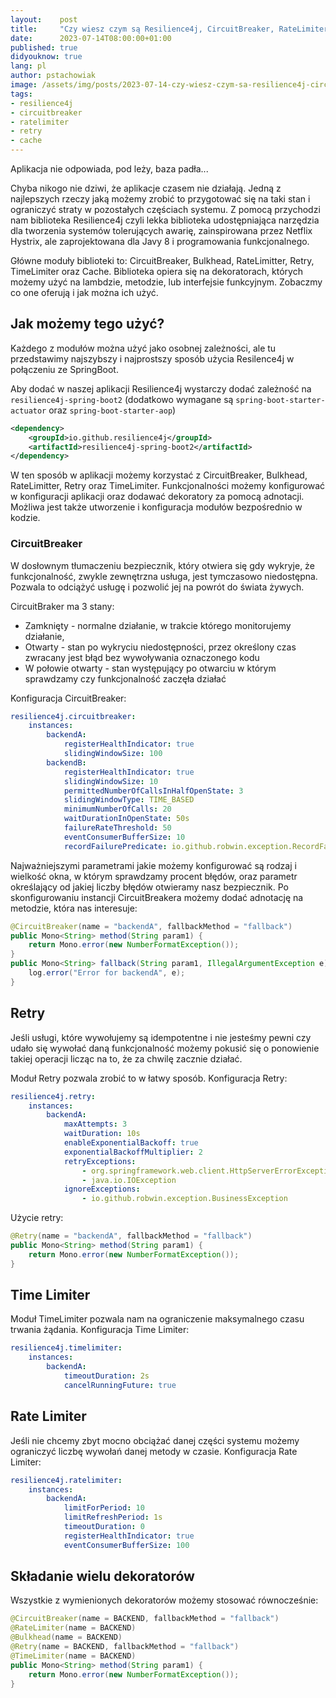 ```yaml
---
layout:    post
title:     "Czy wiesz czym są Resilience4j, CircuitBreaker, RateLimiter i inne?"
date:      2023-07-14T08:00:00+01:00
published: true
didyouknow: true
lang: pl
author: pstachowiak
image: /assets/img/posts/2023-07-14-czy-wiesz-czym-sa-resilience4j-circuit-breaker-rate-limiter-i-inne/circuitbreaker.jpg
tags:
- resilience4j
- circuitbreaker
- ratelimiter
- retry
- cache
---
```

Aplikacja nie odpowiada, pod leży, baza padła...

Chyba nikogo nie dziwi, że aplikacje czasem nie działają. Jedną z najlepszych rzeczy jaką możemy zrobić to przygotować się na taki stan i ograniczyć straty w pozostałych częściach systemu.
Z pomocą przychodzi nam biblioteka Resilience4j czyli lekka biblioteka udostępniająca narzędzia dla tworzenia systemów tolerujących awarię, zainspirowana przez Netflix Hystrix, ale zaprojektowana dla Javy 8 i programowania funkcjonalnego.

Główne moduły biblioteki to: CircuitBreaker, Bulkhead, RateLimitter, Retry, TimeLimiter oraz Cache. Biblioteka opiera się na dekoratorach, których możemy użyć na lambdzie, metodzie, lub interfejsie funkcyjnym.
Zobaczmy co one oferują i jak można ich użyć.

## Jak możemy tego użyć?
Każdego z modułów można użyć jako osobnej zależności, ale tu przedstawimy najszybszy i najprostszy sposób użycia Resilence4j w połączeniu ze SpringBoot.

Aby dodać w naszej aplikacji Resilience4j wystarczy dodać zależność na `resilience4j-spring-boot2` (dodatkowo wymagane są `spring-boot-starter-actuator` oraz `spring-boot-starter-aop`)
```xml
<dependency>
    <groupId>io.github.resilience4j</groupId>
    <artifactId>resilience4j-spring-boot2</artifactId>
</dependency>
```
W ten sposób w aplikacji możemy korzystać z CircuitBreaker, Bulkhead, RateLimitter, Retry oraz TimeLimiter. Funkcjonalności możemy konfigurować w konfiguracji aplikacji oraz dodawać dekoratory za pomocą adnotacji. Możliwa jest także utworzenie i konfiguracja modułów bezpośrednio w kodzie. 

### CircuitBreaker
W dosłownym tłumaczeniu bezpiecznik, który otwiera się gdy wykryje, że funkcjonalność, zwykle zewnętrzna usługa, jest tymczasowo niedostępna. Pozwala to odciążyć usługę i pozwolić jej na powrót do świata żywych.

CircuitBraker ma 3 stany:

- Zamknięty - normalne działanie, w trakcie którego monitorujemy działanie,
- Otwarty - stan po wykryciu niedostępności, przez określony czas zwracany jest błąd bez wywoływania oznaczonego kodu
- W połowie otwarty -  stan występujący po otwarciu w którym sprawdzamy czy funkcjonalność zaczęła działać

Konfiguracja CircuitBreaker:
```yaml
resilience4j.circuitbreaker:
    instances:
        backendA:
            registerHealthIndicator: true
            slidingWindowSize: 100
        backendB:
            registerHealthIndicator: true
            slidingWindowSize: 10
            permittedNumberOfCallsInHalfOpenState: 3
            slidingWindowType: TIME_BASED
            minimumNumberOfCalls: 20
            waitDurationInOpenState: 50s
            failureRateThreshold: 50
            eventConsumerBufferSize: 10
            recordFailurePredicate: io.github.robwin.exception.RecordFailurePredicate
```

Najważniejszymi parametrami jakie możemy konfigurować są rodzaj i wielkość okna, w którym sprawdzamy procent błędów, oraz parametr określający od jakiej liczby błędów otwieramy nasz bezpiecznik. Po skonfigurowaniu instancji CircuitBreakera  możemy dodać adnotację na metodzie, która nas interesuje:
```java
@CircuitBreaker(name = "backendA", fallbackMethod = "fallback")
public Mono<String> method(String param1) {
    return Mono.error(new NumberFormatException());
}
public Mono<String> fallback(String param1, IllegalArgumentException e) {
    log.error("Error for backendA", e);
}
```

## Retry
Jeśli usługi, które wywołujemy są idempotentne i nie jesteśmy pewni czy udało się wywołać daną funkcjonalność możemy pokusić się o ponowienie takiej operacji licząc na to, że za chwilę zacznie działać.

Moduł Retry pozwala zrobić to w łatwy sposób. Konfiguracja Retry:
```yaml
resilience4j.retry:
    instances:
        backendA:
            maxAttempts: 3
            waitDuration: 10s
            enableExponentialBackoff: true
            exponentialBackoffMultiplier: 2
            retryExceptions:
                - org.springframework.web.client.HttpServerErrorException
                - java.io.IOException
            ignoreExceptions:
                - io.github.robwin.exception.BusinessException
```

Użycie retry:
```java
@Retry(name = "backendA", fallbackMethod = "fallback")
public Mono<String> method(String param1) {
    return Mono.error(new NumberFormatException());
}
```

## Time Limiter
Moduł TimeLimiter pozwala nam na ograniczenie maksymalnego czasu trwania żądania. Konfiguracja Time Limiter:
```yaml
resilience4j.timelimiter:
    instances:
        backendA:
            timeoutDuration: 2s
            cancelRunningFuture: true
```

## Rate Limiter
Jeśli nie chcemy zbyt mocno obciążać danej części systemu możemy ograniczyć liczbę wywołań danej metody w czasie. Konfiguracja Rate Limiter:
```yaml
resilience4j.ratelimiter:
    instances:
        backendA:
            limitForPeriod: 10
            limitRefreshPeriod: 1s
            timeoutDuration: 0
            registerHealthIndicator: true
            eventConsumerBufferSize: 100
```

## Składanie wielu dekoratorów
Wszystkie z wymienionych dekoratorów możemy stosować równocześnie:
```java
@CircuitBreaker(name = BACKEND, fallbackMethod = "fallback")
@RateLimiter(name = BACKEND)
@Bulkhead(name = BACKEND)
@Retry(name = BACKEND, fallbackMethod = "fallback")
@TimeLimiter(name = BACKEND)
public Mono<String> method(String param1) {
    return Mono.error(new NumberFormatException());
}
```